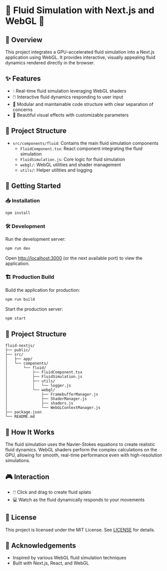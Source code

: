 # 🌊 Fluid Simulation with Next.js and WebGL 🌊

## 🚀 Overview
This project integrates a GPU-accelerated fluid simulation into a Next.js application using WebGL. It provides interactive, visually appealing fluid dynamics rendered directly in the browser.

## ✨ Features
- 💧 Real-time fluid simulation leveraging WebGL shaders
- 🖱️ Interactive fluid dynamics responding to user input
- 🧩 Modular and maintainable code structure with clear separation of concerns
- 🎨 Beautiful visual effects with customizable parameters

## 📂 Project Structure
- `src/components/fluid`: Contains the main fluid simulation components
  - `FluidComponent.tsx`: React component integrating the fluid simulation
  - `FluidSimulation.js`: Core logic for fluid simulation
  - `webgl/`: WebGL utilities and shader management
  - `utils/`: Helper utilities and logging

## 🚀 Getting Started

### 📥 Installation
```bash
npm install
```

### 🛠️ Development
Run the development server:
```bash
npm run dev
```
Open [http://localhost:3000](http://localhost:3000) (or the next available port) to view the application.

### 🏗️ Production Build
Build the application for production:
```bash
npm run build
```

Start the production server:
```bash
npm start
```

## 📁 Project Structure
```
fluid-nextjs/
├── public/
├── src/
│   ├── app/
│   └── components/
│       └── fluid/
│           ├── FluidComponent.tsx
│           ├── FluidSimulation.js
│           ├── utils/
│           │   └── logger.js
│           └── webgl/
│               ├── FramebufferManager.js
│               ├── ShaderManager.js
│               ├── shaders.js
│               └── WebGLContextManager.js
├── package.json
└── README.md
```

## 🧪 How It Works
The fluid simulation uses the Navier-Stokes equations to create realistic fluid dynamics. WebGL shaders perform the complex calculations on the GPU, allowing for smooth, real-time performance even with high-resolution simulations.

## 🎮 Interaction
- 🖱️ Click and drag to create fluid splats
- 💻 Watch as the fluid dynamically responds to your movements

## 📝 License
This project is licensed under the MIT License. See [LICENSE](LICENSE) for details.

## 🙏 Acknowledgements
- Inspired by various WebGL fluid simulation techniques
- Built with Next.js, React, and WebGL

